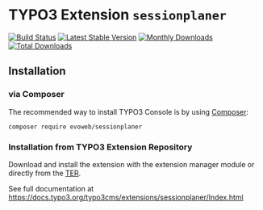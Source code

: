 # TYPO3 Extension ``sessionplaner``

[![Build Status](https://travis-ci.org/evoWeb/sessionplaner.svg?branch=master)](https://travis-ci.org/evoWeb/sessionplaner)
[![Latest Stable Version](https://poser.pugx.org/evoweb/sessionplaner/v/stable)](https://packagist.org/packages/evoweb/sessionplaner)
[![Monthly Downloads](https://poser.pugx.org/evoweb/sessionplaner/d/monthly)](https://packagist.org/packages/evoweb/sessionplaner)
[![Total Downloads](https://poser.pugx.org/evoweb/sessionplaner/downloads)](https://packagist.org/packages/evoweb/sessionplaner)

## Installation

### via Composer

The recommended way to install TYPO3 Console is by using [Composer](https://getcomposer.org):

    composer require evoweb/sessionplaner

### Installation from TYPO3 Extension Repository

Download and install the extension with the extension manager module or directly from the
[TER](https://extensions.typo3.org/extension/sessionplaner/).

See full documentation at https://docs.typo3.org/typo3cms/extensions/sessionplaner/Index.html
